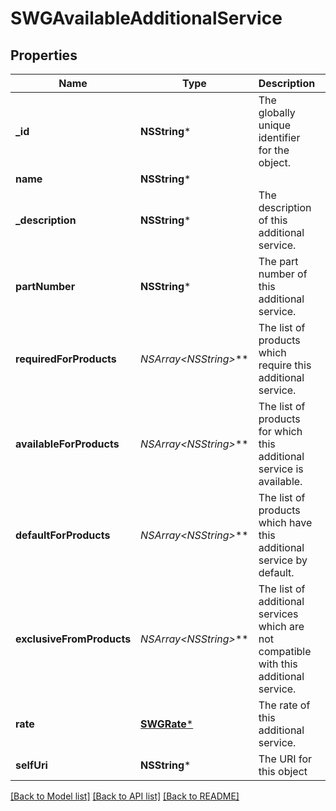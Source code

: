 # SWGAvailableAdditionalService

## Properties
Name | Type | Description | Notes
------------ | ------------- | ------------- | -------------
**_id** | **NSString*** | The globally unique identifier for the object. | [optional] 
**name** | **NSString*** |  | [optional] 
**_description** | **NSString*** | The description of this additional service. | 
**partNumber** | **NSString*** | The part number of this additional service. | 
**requiredForProducts** | **NSArray&lt;NSString*&gt;*** | The list of products which require this additional service. | 
**availableForProducts** | **NSArray&lt;NSString*&gt;*** | The list of products for which this additional service is available. | 
**defaultForProducts** | **NSArray&lt;NSString*&gt;*** | The list of products which have this additional service by default. | 
**exclusiveFromProducts** | **NSArray&lt;NSString*&gt;*** | The list of additional services which are not compatible with this additional service. | 
**rate** | [**SWGRate***](SWGRate.md) | The rate of this additional service. | 
**selfUri** | **NSString*** | The URI for this object | [optional] 

[[Back to Model list]](../README.md#documentation-for-models) [[Back to API list]](../README.md#documentation-for-api-endpoints) [[Back to README]](../README.md)


